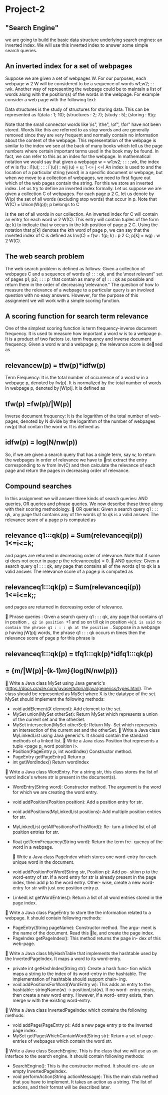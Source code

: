 # Project-2
##  "Search Engine"


we are going to build the basic data structure underlying search
engines: an inverted index. We will use this inverted index to answer some
simple search queries.

##  An inverted index for a set of webpages
Suppose we are given a set of webpages W. For our purposes, each webpage
w 2 W will be considered to be a sequence of words w1;w2; : : :wk. Another
way of representing the webpage could be to maintain a list of words along
with the position(s) of the words in the webpage. For example consider a
web page with the following text:

Data structures is the study of structures for storing data.
This can be represented as
f(data : 1; 10); (structures : 2; 7); (study : 5); (storing : 9)g:

Note that the small connector words like \is", \the", \of", \for" have not
been stored. Words like this are referred to as stop words and are generally
removed since they are very frequent and normally contain no information
about the content of the webpage.
This representation of the webpage is similar to the index we see at the
back of many books which tell us the page numbers where certain important
terms used in the book may be found. In fact, we can refer to this as an
index for the webpage. In mathematical notation we would say that given a
webpage w = w1;w2; : : : ;wk, the index of w is
f(u : i1(u); : : : i`(u)) : wij (u) = u; 1 <= j <=l
An index is used to and the location of a particular string (word) in a
specific document or webpage, but when we move to a collection of webpages,
we need to first figure out which of the web pages contain the string. For this
we store an inverted index. Let us try to define an inverted index formally.
Let us suppose we are given a collection C of webpages. For each page
p 2 C, let us denote by W(p) the set of all words (excluding stop words)
that occur in p. Note that
                        W(C) = Union(W(p)); p belongs to C
                        
  is the set of all words in our collection.
An inverted index for C will contain an entry for each word w 2 W(C).
This entry will contain tuples of the form (p; k) to indicate that w occurs in
the kth position of page p 2 C. Using the notation that p[k] denotes the kth
word of page p, we can say that the inverted index of C is defined as
Inv(C) = f(w : f(p; k) : p 2 C; p[k] = wg) : w 2 W(C).

##  The web search problem
The web search problem is defined as follows:
Given a collection of webpages C and a sequence of words q1 : : : qk,
and the \most relevant" set of pages p1; p2; : : : p` that contain
as many of q1 : : : qk as possible and return them in the order of
decreasing \relevance."
The question of how to measure the relevance of a webpage to a particular
query is an involved question with no easy answers. However, for the purpose
of this assignment we will work with a simple scoring function.

##   A scoring function for search term relevance
One of the simplest scoring function is term frequency-inverse document
frequency. It is used to measure how important a word w is to a webpage
p. It is a product of two factors i.e. term frequency and inverse document
frequency. Given a word w and a webpage p, the relevance score is dened
as
##        relevancew(p) = tfw(p)*idfw(p)

Term Frequency: It is the total number of occurrence of a word w in a
webpage p, denoted by fw(p). It is normalized by the total number of words
in webpage p, denoted by jW(p)j. It is defined as
##                 tfw(p) =fw(p)/|W(p)|
Inverse document frequency: It is the logarithm of the total number of web-
pages, denoted by N divide by the logarithm of the number of webpages
nw(p) that contain the word w. It is defined as
##                 idfw(p) = log(N/nw(p))

So, if we are given a search query that has a single term, say w, to
return the webpages in order of relevance we have to rst extract the entry
corresponding to w from Inv(C) and then calculate the relevance of each page
and return the pages in decreasing order of relevance.

##  Compound searches
In this assignment we will answer three kinds of search queries: AND queries,
OR queries and phrase queries. We now describe these three along with their
scoring methodology.
 OR queries: Given a search query q1 : : : qk, any page that contains any
of the words q1 to qk is a valid answer. The relevance score of a page p
is computed as
##      relevance q1:::qk(p) = Sum(relevanceqi(p))   1<=i<=k;
and pages are returned in decreasing order of relevance. Note that if
some qi does not occur in page p the relevanceqi(p) = 0.
 AND queries: Given a search query q1 : : : qk, any page that contains
all of the words q1 to qk is a valid answer. The relevance score of a page
p is computed as
##       relevanceq1:::qk(p) = Sum(relevanceqi(p))     1<=i<=k;;
and pages are returned in decreasing order of relevance.

 Phrase queries : Given a search query q1 : : : qk, any page that contains
q1 in position `, q2 in position `+1 and so on till qk in position `+k􀀀1
is said to contain the phrase q1 : : : qk at the position `. Suppose in a
webpage p having jW(p)j words, the phrase q1 : : : qk occurs m times
then the relevance score of page p for this phrase is
##   relevanceq1:::qk(p) = tfq1:::qk(p)*idfq1:::qk(p)
                     
##                    =    {m/|W(p)|-(k-1)*m}*{log(N/nw(p))}



 Write a Java class MySet using Java generic's
(https://docs.oracle.com/javase/tutorial/java/generics/types.html).
The class should be represented as MySet<X> where X is the datatype
of the set. MySet should implement the following methods:
- void addElement(X element): Add element to the set.
- MySet<X> union(MySet<X> otherSet): Return MySet which
represents a union of the current set and the otherSet.
- MySet<X> intersection(MySet<X> otherSet): Return My-
Set which represents an intersection of the current set and the
otherSet.
 Write a Java class MyLinkedList using Java generic's. It should contain
the standard methods of a linked list.
 Write a Java class Position that represents a tuple <page p, word
position i>.
- Position(PageEntry p, int wordIndex) Constructor method.
- PageEntry getPageEntry() Return p
- int getWordIndex() Return wordIndex
  
 Write a Java class WordEntry. For a string str, this class stores the list
of word indice's where str is present in the document(s).
  - WordEntry(String word): Constructor method. The argument
is the word for which we are creating the word entry.
- void addPosition(Position position): Add a position entry
for str.
- void addPositions(MyLinkedList<Position> positions): Add
multiple position entries for str.
- MyLinkedList<Position> getAllPositionsForThisWord(): Re-
turn a linked list of all position entries for str.
- float getTermFrequency(String word): Return the term fre-
quency of the word in a webpage.
  
   Write a Java class PageIndex which stores one word-entry for each
unique word in the document.
- void addPositionForWord(String str, Position p): Add po-
sition p to the word-entry of str. If a word entry for str is already
present in the page index, then add p to the word entry. Other-
wise, create a new word-entry for str with just one position entry
p.
- LinkedList<WordEntry> getWordEntries(): Return a list of
all word entries stored in the page index.
  
 Write a Java class PageEntry to store the the information related to a
webpage. It should contain following methods:
- PageEntry(String pageName): Constructor method. The argu-
ment is the name of the document. Read this le, and create the
page index.
- PageIndex getPageIndex(): This method returns the page in-
dex of this web-page.

 Write a Java class MyHashTable that implements the hashtable used
by the InvertedPageIndex. It maps a word to its word-entry.
- private int getHashIndex(String str): Create a hash func-
tion which maps a string to the index of its word-entry in the
hashtable. The implementation of hashtable should support chain-
ing.
- void addPositionsForWord(WordEntry w): This adds an entry
to the hashtable: stringName(w) -> positionList(w). If no word-
entry exists, then create a new word entry. However, if a word-
entry exists, then merge w with the existing word-entry.

 Write a Java class InvertedPageIndex which contains the following
methods:
- void addPage(PageEntry p): Add a new page entry p to the
inverted page index.
- MySet<PageEntry> getPagesWhichContainWord(String str):
Return a set of page-entries of webpages which contain the word
str.
  
 Write a Java class SearchEngine. This is the class that we will use as
an interface to the search engine. It should contain following methods:
- SearchEngine(): This is the constructor method. It should cre-
ate an empty InvertedPageIndex.
- void performAction(String actionMessage): This the main
stub method that you have to implement. It takes an action as
a string. The list of actions, and their format will be described
later.

